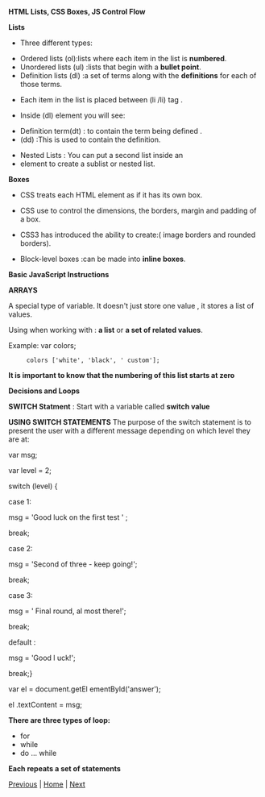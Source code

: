 **HTML Lists, CSS Boxes, JS Control Flow**

**Lists**

* Three different types:
- Ordered lists (ol):lists where each item in the list is **numbered**.
- Unordered lists (ul) :lists that begin with a **bullet point**.
- Definition lists (dl) :a set of terms along with the **definitions** for each of those terms.

* Each item in the list is placed between  (li   /li) tag .

* Inside (dl) element you will see:
- Definition term(dt) : to contain the term being defined .
- (dd) :This is used to contain the definition.

* Nested Lists : You can put a second list inside an <li> element to create a sublist or nested list.

**Boxes** 

* CSS treats each HTML element as if it has its own box. 

* CSS use to control the dimensions, the borders, margin and padding of a box.

* CSS3 has introduced the ability to create:( image borders and rounded borders).

* Block-level boxes :can be made into **inline boxes**.

**Basic JavaScript Instructions**

**ARRAYS** 

A special type of variable. It doesn't just store one value , it stores a list of values. 
 
Using when working with : **a list** or **a set of related values**.

Example: var colors;

         colors ['white', 'black', ' custom'];

**It is important to know that the numbering of this list starts at zero**

**Decisions and Loops**

**SWITCH Statment** : Start with a variable called **switch value**

**USING SWITCH STATEMENTS**
The purpose of the switch statement is to present the user with a different message depending on which level they are at:

var msg;

var level = 2;

switch (level) {

case 1:

msg = 'Good luck on the first test ' ;

break;

case 2:

msg = 'Second of three - keep going!';

break;

case 3:

msg = ' Final round, al most there!';

break;

default :

msg = 'Good l uck!';

break;}

var el = document.getEl ementByld('answer');

el .textContent = msg; 


**There are three types of loop:**
- for  
- while
- do ... while

**Each repeats a set of statements**



[Previous](class-02.md)  | [Home](README.md) | [Next](class-04.md)
